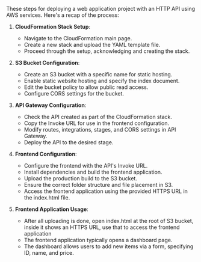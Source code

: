 These steps for deploying a web application project with an HTTP API using AWS services. Here's a recap of the process:

1. **CloudFormation Stack Setup**:
   - Navigate to the CloudFormation main page.
   - Create a new stack and upload the YAML template file.
   - Proceed through the setup, acknowledging and creating the stack.

2. **S3 Bucket Configuration**:
   - Create an S3 bucket with a specific name for static hosting.
   - Enable static website hosting and specify the index document.
   - Edit the bucket policy to allow public read access.
   - Configure CORS settings for the bucket.

3. **API Gateway Configuration**:
   - Check the API created as part of the CloudFormation stack.
   - Copy the Invoke URL for use in the frontend configuration.
   - Modify routes, integrations, stages, and CORS settings in API Gateway.
   - Deploy the API to the desired stage.

4. **Frontend Configuration**:
   - Configure the frontend with the API's Invoke URL.
   - Install dependencies and build the frontend application.
   - Upload the production build to the S3 bucket.
   - Ensure the correct folder structure and file placement in S3.
   - Access the frontend application using the provided HTTPS URL in the index.html file.

5. **Frontend Application Usage**:
   
   - After all uploading is done, open index.html at the root of S3 bucket, inside it shows an HTTPS URL, use that to access the frontend application
   - The frontend application typically opens a dashboard page.
   - The dashboard allows users to add new items via a form, specifying ID, name, and price.
   







